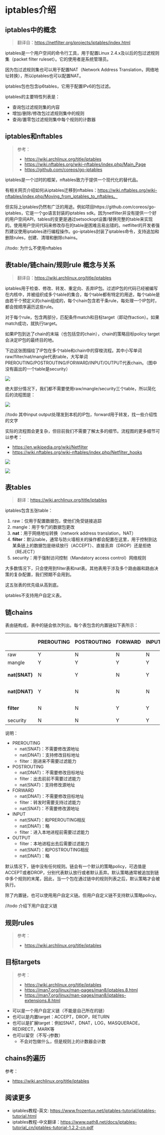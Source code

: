 # iptables介绍

## iptables中的概念

> 翻译自：https://netfilter.org/projects/iptables/index.html

iptables是一个用户空间的命令行工具，用于配置Linux 2.4.x及以后的包过滤规则集（packet filter ruleset）。它的使用者是系统管理员。

因为包过滤规则集也可以用于配置NAT（Network Address Translation，网络地址转换），所以iptables也可以配置NAT。

iptables包也包含ip6tables，它用于配置IPv6的包过滤。

iptables的主要特性列表是：

- 查询包过滤规则集的内容
- 增加/删除/修改包过滤规则集中的规则
- 查询/置零包过滤规则集中每个规则的计数器

## iptables和nftables

> 参考：
> - https://wiki.archlinux.org/title/iptables
> - https://wiki.nftables.org/wiki-nftables/index.php/Main_Page
> - https://github.com/coreos/go-iptables

iptables是一个过时的框架，nftables致力于提供一个现代化的替代品。

有相关网页介绍如何从iptables迁移到nftables：https://wiki.nftables.org/wiki-nftables/index.php/Moving_from_iptables_to_nftables。

但实际上iptables仍然有广泛的用途。例如项目https://github.com/coreos/go-iptables，它是一个go语言封装的iptables sdk。因为netfilter并没有提供一个好的用户空间API，tables的变更是通过setsockopt设置/替换完整的table来实现的。使用用户空间代码来修改存在的table是困难且易出错的。netfilter的开发者强烈建议使用iptables进行编程操作。go-iptables封装了iptables命令，支持追加和删除rules，创建、清理和删除chains。

//todo: 为什么不使用nftables

## 表table/链chain/规则rule 概念与关系

> 翻译自：https://wiki.archlinux.org/title/iptables

iptables用于检查、修改、转发、重定向、丢弃IP包。过滤IP包的代码已经被编写在内核中，并被组织成多个table的集合，每个table都有特定的用途，每个table是由若干个预定义的chain组成的，每个chain包含若干条rule，每处理一个IP包时，都会按顺序遍历这些rule。

对于每个rule，包含两部分，匹配条件match和目标target（即动作action）。如果match成功，就执行target。

如果IP包到达了chain的末端（也包括空的chain），chain的策略目标policy target会决定IP包的最终目的地。

下边这张图描绘了IP包在多个table和chain中的穿梭流程。其中小写单词raw/filter/nat/mangle代表table，大写单词PREROUTING/POSTROUTING/FORWARD/INPUT/OUTPUT代表chain。（图中没有画出的一个table是security）

![](/static/images/2312/p040.svg)

绝大部分情况下，我们都不需要使用raw/mangle/security三个table，所以简化后的流程图是：

![](/static/images/2312/p041.svg)

//todo 其中input output处理发到本机的IP包，forward用于转发，找一些介绍性的文字

实际的流程图会更复杂，但目前我们不需要了解太多的细节。流程图的更多细节可以参考：

- https://en.wikipedia.org/wiki/Netfilter
- https://wiki.nftables.org/wiki-nftables/index.php/Netfilter_hooks

![](/static/images/2312/p031.svg)

![](/static/images/2108/p001.png)

## 表tables

> 翻译：https://wiki.archlinux.org/title/iptables

iptables包含五张table：

1. raw：仅用于配置数据包，使他们免受链接追踪
2. mangle：用于专门的数据包更改
3. **nat**：用于网络地址转换（network address translation，NAT）
4. **filter**：默认table，通常与防火墙相关的操作都会配置在这里，用于控制到达某条链上的数据包是继续放行（ACCEPT）、直接丢弃（DROP）还是拒绝（REJECT）
5. security：用于强制访问控制（Mandatory access control）网络规则

大多数情况下，只会使用到filter表和nat表。其他表用于涉及多个路由器和路由决策的复杂配置，我们预期不会用到。

这五张表的优先级从高到底。

iptables不支持用户自定义表。

## 链chains

表由链构成，表中的链会依次列出。每个表包含的内置链如下表所示：

| | PREROUTING | POSTROUTING | FORWARD | INPUT | OUTPUT | 备注 |
|--|--|--|--|--|--|--|
|raw       | Y | N | N | N | Y | |
|mangle    | Y | Y | Y | Y | Y | |
|**nat(SNAT)** | N | Y | N | Y | N | 重点 |
|**nat(DNAT)** | Y | N | N | N | Y | 重点 |
|**filter**    | N | N | Y | Y | Y | 重点 |
|security  | N | N | Y | Y | Y | |

说明：

- PREROUTING
    - nat(SNAT)：不需要修改源地址
    - nat(DNAT)：支持修改目标地址
    - filter：刚进来不需要过滤能力
- POSTROUTING
    - nat(DNAT)：不需要修改目标地址
    - filter：出去前前不需要过滤能力
    - nat(SNAT)：支持修改源地址
- FORWARD
    - nat(DNAT)：不需要修改目标地址
    - filter：转发时需要支持过滤能力
    - nat(SNAT)：不需要修改源地址
- INPUT
    - nat(SNAT)：和PREROUTING相反
    - nat(DNAT)：略
    - filter：进入本地进程前需要过滤能力
- OUTPUT
    - filter：本地进程出去后需要过滤能力
    - nat(SNAT)：和POSTROUTING相反
    - nat(DNAT)：略

默认情况下，链中没有任何规则。链会有一个默认的策略policy，可选值是ACCEPT或者DROP，分别代表默认放行或者默认丢弃。默认策略通常被追加到链中多个规则的末尾，因此，当一个包在通过链中的规则列表之后，默认策略才会被执行。

除了内置链，也可以使用用户自定义链。但用户自定义链不支持默认策略policy。

//todo 介绍下用户自定义链

## 规则rules

> 参考：
> - https://wiki.archlinux.org/title/iptables



## 目标targets

> 参考：
> - https://wiki.archlinux.org/title/iptables
> - https://man7.org/linux/man-pages/man8/iptables.8.html
> - https://man7.org/linux/man-pages/man8/iptables-extensions.8.html

- 可以是一个用户自定义链（不能是自己所在的链）
- 也可以是内置target：ACCEPT，DROP，RETURN
- 也可以是扩展target：例如SNAT，DNAT，LOG，MASQUERADE，REDIRECT，MARK等
- 也可以留空（不写-j参数）
    - 不会对包做什么，但是规则上的计数器会计数

## chains的遍历

参考：

- https://wiki.archlinux.org/title/iptables


## 阅读更多

- iptables教程-英文: https://www.frozentux.net/iptables-tutorial/iptables-tutorial.html
- iptables教程-中文翻译：https://www.path8.net/docs/iptables-tutorial_cn/iptables-tutorial-1.2.2-cn.pdf